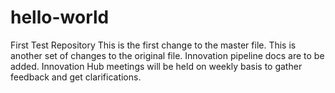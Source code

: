 # hello-world
First Test Repository
This is the first change to the master file.
This is another set of changes to the original file.
Innovation pipeline docs are to be added.
Innovation Hub meetings will be held on weekly basis to gather feedback and get clarifications.
